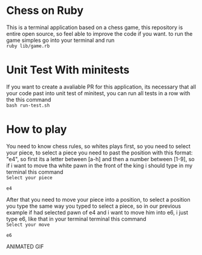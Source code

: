 # Chess on Ruby

This is a terminal application based on a chess game, this repository is entire open source, so feel able to improve the code if you want.
to run the game simples go into your terminal and run <br />
``
ruby lib/game.rb
``

# Unit Test With minitests

If you want to create a avaliable PR for this application, its necessary that all your code past into unit test of minitest, you can run all tests in a row
with the this command <br />
``
bash run-test.sh
``

# How to play

You need to know chess rules, so whites plays first, so you need to select your piece, to select a piece you need to past the position with this format: "e4", so first its a letter between [a-h] and then a number between [1-9], so if i want to move tha white pawn in the front of the king i should type in my terminal this command  <br />
``
Select your piece
``

``
e4
``

After that you need to move your piece into a position, to select a position you type the same way you typed to select a piece, so in our previous example if had selected pawn of e4 and i want to move him into e6, i just type e6, like that in your terminal
terminal this command  <br />
``
Select your move
``

``
e6
``

ANIMATED GIF
